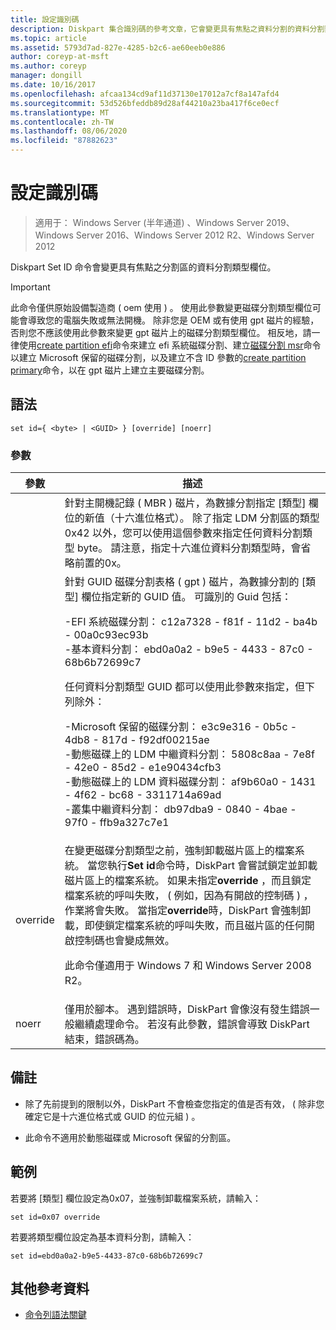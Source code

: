 ```yaml
---
title: 設定識別碼
description: Diskpart 集合識別碼的參考文章，它會變更具有焦點之資料分割的資料分割類型欄位。
ms.topic: article
ms.assetid: 5793d7ad-827e-4285-b2c6-ae60eeb0e886
author: coreyp-at-msft
ms.author: coreyp
manager: dongill
ms.date: 10/16/2017
ms.openlocfilehash: afcaa134cd9af11d37130e17012a7cf8a147afd4
ms.sourcegitcommit: 53d526bfeddb89d28af44210a23ba417f6ce0ecf
ms.translationtype: MT
ms.contentlocale: zh-TW
ms.lasthandoff: 08/06/2020
ms.locfileid: "87882623"
---
```

# <a name="set-id"></a>設定識別碼

> 適用于： Windows Server (半年通道) 、Windows Server 2019、Windows Server 2016、Windows Server 2012 R2、Windows Server 2012

Diskpart Set ID 命令會變更具有焦點之分割區的資料分割類型欄位。

> [!IMPORTANT]
> 此命令僅供原始設備製造商 \( oem 使用 \) 。 使用此參數變更磁碟分割類型欄位可能會導致您的電腦失敗或無法開機。 除非您是 OEM 或有使用 gpt 磁片的經驗，否則您不應該使用此參數來變更 gpt 磁片上的磁碟分割類型欄位。 相反地，請一律使用[create partition efi](create-partition-efi.md)命令來建立 efi 系統磁碟分割、建立[磁碟分割 msr](create-partition-msr.md)命令以建立 Microsoft 保留的磁碟分割，以及建立不含 ID 參數的[create partition primary](create-partition-primary.md)命令，以在 gpt 磁片上建立主要磁碟分割。



## <a name="syntax"></a>語法

```
set id={ <byte> | <GUID> } [override] [noerr]
```

### <a name="parameters"></a>參數

| 參數 |                                                                                                                                                                                                                                                                                                                                                                   描述                                                                                                                                                                                                                                                                                                                                                                   |
|-----------|-------------------------------------------------------------------------------------------------------------------------------------------------------------------------------------------------------------------------------------------------------------------------------------------------------------------------------------------------------------------------------------------------------------------------------------------------------------------------------------------------------------------------------------------------------------------------------------------------------------------------------------------------------------------------------------------------------------------------------------------------|
|  <byte>   |                                                                                                                                                                                                       針對主開機記錄 \( MBR \) 磁片，為數據分割指定 [類型] 欄位的新值（十六進位格式）。 除了指定 LDM 分割區的類型0x42 以外，您可以使用這個參數來指定任何資料分割類型 byte。 請注意，指定十六進位資料分割類型時，會省略前置的0x。                                                                                                                                                                                                       |
|  <GUID>   | 針對 GUID 磁碟分割表格 \( gpt \) 磁片，為數據分割的 [類型] 欄位指定新的 GUID 值。 可識別的 Guid 包括：<p>-EFI 系統磁碟分割： c12a7328 \- f81f \- 11d2 \- ba4b \- 00a0c93ec93b<br />-基本資料分割： ebd0a0a2 \- b9e5 \- 4433 \- 87c0 \- 68b6b72699c7<p>任何資料分割類型 GUID 都可以使用此參數來指定，但下列除外：<p>-Microsoft 保留的磁碟分割： e3c9e316 \- 0b5c \- 4db8 \- 817d \- f92df00215ae<br />-動態磁碟上的 LDM 中繼資料分割： 5808c8aa \- 7e8f \- 42e0 \- 85d2 \- e1e90434cfb3<br />-動態磁碟上的 LDM 資料磁碟分割： af9b60a0 \- 1431 \- 4f62 \- bc68 \- 3311714a69ad<br />-叢集中繼資料分割： db97dba9 \- 0840 \- 4bae \- 97f0 \- ffb9a327c7e1 |
| override  |                                                                在變更磁碟分割類型之前，強制卸載磁片區上的檔案系統。 當您執行**Set id**命令時，DiskPart 會嘗試鎖定並卸載磁片區上的檔案系統。 如果未指定**override** ，而且鎖定檔案系統的呼叫失敗， \( 例如，因為有開啟的控制碼 \) ，作業將會失敗。 當指定**override**時，DiskPart 會強制卸載，即使鎖定檔案系統的呼叫失敗，而且磁片區的任何開啟控制碼也會變成無效。<p>此命令僅適用于 Windows 7 和 Windows Server 2008 R2。                                                                 |
|   noerr   |                                                                                                                                                                                                                                                                    僅用於腳本。 遇到錯誤時，DiskPart 會像沒有發生錯誤一般繼續處理命令。 若沒有此參數，錯誤會導致 DiskPart 結束，錯誤碼為。                                                                                                                                                                                                                                                                    |

## <a name="remarks"></a>備註

-   除了先前提到的限制以外，DiskPart 不會檢查您指定的值是否有效， \( 除非您確定它是十六進位格式或 GUID 的位元組 \) 。

-   此命令不適用於動態磁碟或 Microsoft 保留的分割區。

## <a name="examples"></a>範例
若要將 [類型] 欄位設定為0x07，並強制卸載檔案系統，請輸入：

```
set id=0x07 override
```

若要將類型欄位設定為基本資料分割，請輸入：

```
set id=ebd0a0a2-b9e5-4433-87c0-68b6b72699c7
```

## <a name="additional-references"></a>其他參考資料
- [命令列語法關鍵](command-line-syntax-key.md)




